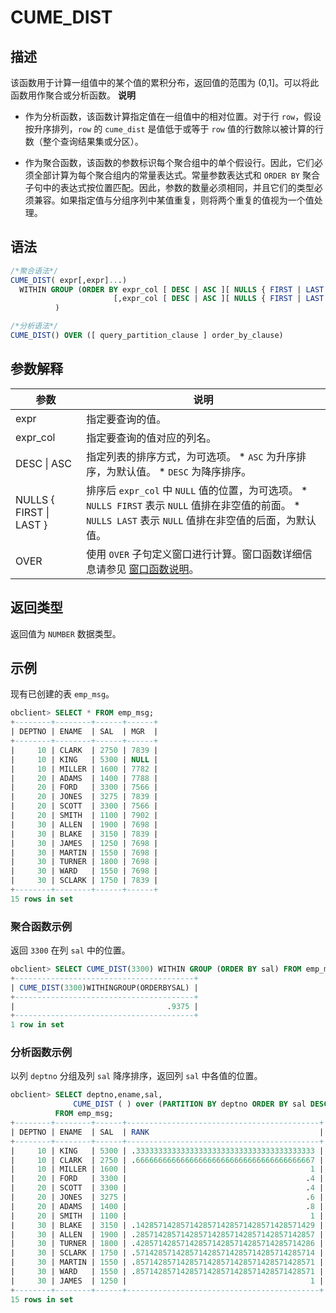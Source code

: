 CUME_DIST 
==============================



描述 
-----------------------

该函数用于计算一组值中的某个值的累积分布，返回值的范围为 (0,1\]。可以将此函数用作聚合或分析函数。
**说明**



* 作为分析函数，该函数计算指定值在一组值中的相对位置。对于行 `row`，假设按升序排列，`row` 的 `cume_dist` 是值低于或等于 `row` 值的行数除以被计算的行数（整个查询结果集或分区）。

  

* 作为聚合函数，该函数的参数标识每个聚合组中的单个假设行。因此，它们必须全部计算为每个聚合组内的常量表达式。常量参数表达式和 `ORDER BY` 聚合子句中的表达式按位置匹配。因此，参数的数量必须相同，并且它们的类型必须兼容。如果指定值与分组序列中某值重复，则将两个重复的值视为一个值处理。

  




语法 
-----------------------

```sql
/*聚合语法*/
CUME_DIST( expr[,expr]...) 
  WITHIN GROUP (ORDER BY expr_col [ DESC | ASC ][ NULLS { FIRST | LAST } ] 
                       [,expr_col [ DESC | ASC ][ NULLS { FIRST | LAST } ]]...
          )

/*分析语法*/
CUME_DIST() OVER ([ query_partition_clause ] order_by_clause)
```



参数解释 
-------------------------



|           参数            |                                                                                                            说明                                                                                                            |
|-------------------------|--------------------------------------------------------------------------------------------------------------------------------------------------------------------------------------------------------------------------|
| expr                    | 指定要查询的值。                                                                                                                                                                                                                 |
| expr_col                | 指定要查询的值对应的列名。                                                                                                                                                                                                            |
| DESC \| ASC             | 指定列表的排序方式，为可选项。 * `ASC` 为升序排序，为默认值。   * `DESC` 为降序排序。                                                                 |
| NULLS { FIRST \| LAST } | 排序后 `expr_col` 中 `NULL` 值的位置，为可选项。 * `NULLS FIRST` 表示 `NULL` 值排在非空值的前面。   * `NULLS LAST` 表示 `NULL` 值排在非空值的后面，为默认值。    |
| OVER                    | 使用 `OVER` 子句定义窗口进行计算。窗口函数详细信息请参见 [窗口函数说明](/zh-CN/11.sql-reference-oracle-mode/5.functions-2/4.analysis-functions-2/1.window-function-description.md)。                                                                                                                                  |



返回类型 
-------------------------

返回值为 `NUMBER` 数据类型。

示例 
-----------------------

现有已创建的表 `emp_msg`。

```sql
obclient> SELECT * FROM emp_msg;
+--------+--------+------+------+
| DEPTNO | ENAME  | SAL  | MGR  |
+--------+--------+------+------+
|     10 | CLARK  | 2750 | 7839 |
|     10 | KING   | 5300 | NULL |
|     10 | MILLER | 1600 | 7782 |
|     20 | ADAMS  | 1400 | 7788 |
|     20 | FORD   | 3300 | 7566 |
|     20 | JONES  | 3275 | 7839 |
|     20 | SCOTT  | 3300 | 7566 |
|     20 | SMITH  | 1100 | 7902 |
|     30 | ALLEN  | 1900 | 7698 |
|     30 | BLAKE  | 3150 | 7839 |
|     30 | JAMES  | 1250 | 7698 |
|     30 | MARTIN | 1550 | 7698 |
|     30 | TURNER | 1800 | 7698 |
|     30 | WARD   | 1550 | 7698 |
|     30 | SCLARK | 1750 | 7839 |
+--------+--------+------+------+
15 rows in set
```



### 聚合函数示例 

返回 `3300` 在列 `sal` 中的位置。

```sql
obclient> SELECT CUME_DIST(3300) WITHIN GROUP (ORDER BY sal) FROM emp_msg;
+----------------------------------------+
| CUME_DIST(3300)WITHINGROUP(ORDERBYSAL) |
+----------------------------------------+
|                                  .9375 |
+----------------------------------------+
1 row in set
```



### 分析函数示例 

以列 `deptno` 分组及列 `sal` 降序排序，返回列 `sal` 中各值的位置。

```sql
obclient> SELECT deptno,ename,sal,
              CUME_DIST ( ) over (PARTITION BY deptno ORDER BY sal DESC ) "RANK"
          FROM emp_msg;
+--------+--------+------+-------------------------------------------+
| DEPTNO | ENAME  | SAL  | RANK                                      |
+--------+--------+------+-------------------------------------------+
|     10 | KING   | 5300 | .3333333333333333333333333333333333333333 |
|     10 | CLARK  | 2750 | .6666666666666666666666666666666666666667 |
|     10 | MILLER | 1600 |                                         1 |
|     20 | FORD   | 3300 |                                        .4 |
|     20 | SCOTT  | 3300 |                                        .4 |
|     20 | JONES  | 3275 |                                        .6 |
|     20 | ADAMS  | 1400 |                                        .8 |
|     20 | SMITH  | 1100 |                                         1 |
|     30 | BLAKE  | 3150 | .1428571428571428571428571428571428571429 |
|     30 | ALLEN  | 1900 | .2857142857142857142857142857142857142857 |
|     30 | TURNER | 1800 | .4285714285714285714285714285714285714286 |
|     30 | SCLARK | 1750 | .5714285714285714285714285714285714285714 |
|     30 | MARTIN | 1550 | .8571428571428571428571428571428571428571 |
|     30 | WARD   | 1550 | .8571428571428571428571428571428571428571 |
|     30 | JAMES  | 1250 |                                         1 |
+--------+--------+------+-------------------------------------------+
15 rows in set
```


